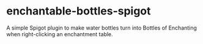 # enchantable-bottles-spigot
A simple Spigot plugin to make water bottles turn into Bottles of Enchanting when right-clicking an enchantment table.
